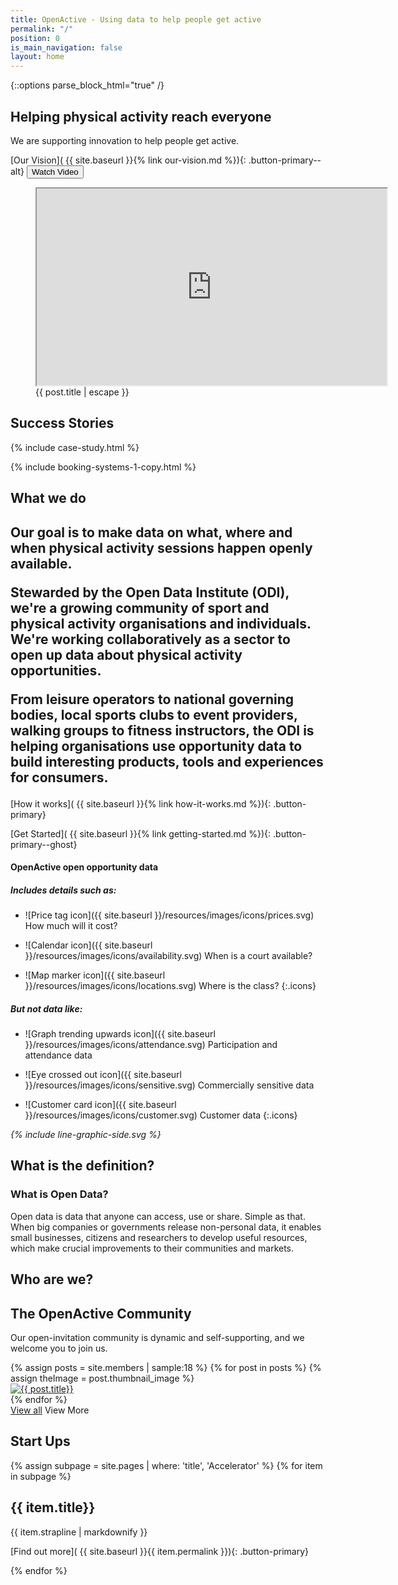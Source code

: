 ```yaml
---
title: OpenActive - Using data to help people get active
permalink: "/"
position: 0
is_main_navigation: false
layout: home
---
```


{::options parse_block_html="true" /}

<!--  ---------------->
<!-- HERO BLOCK -->
<!--   ---------------->
<article class="hero--home">

<!-- <nav class="hero_tab_nav"> -->
<!-- <div class="hero-tab" data-tab="h1"></div> -->
<!-- <div class="hero-tab" data-tab="h2"></div> -->
<!-- <div class="hero-tab" data-tab="h3"></div> -->
<!-- </nav> -->

<div class="content">

# Helping physical activity reach everyone

We are supporting innovation to help people get active.

\[Our Vision\]( {{ site.baseurl }}{% link our-vision.md %}){: .button-primary--alt}
<button id="play-button" class="button-primary--alt">Watch Video</button>
</div>
<figure id="introduction-vid"  role="group" aria-labelledby="open-active-video">

<div class="mask"></div>
<iframe id="video" title="OpenActive intro video" width="560" height="315"  src="https://www.youtube.com/embed/a2FdmspmCNk?showinfo=0&rel=0&enablejsapi=1" allowfullscreen ></iframe>

<figcaption id="open-active-video" class="hidden" >{{ post.title | escape }}</figcaption>
</figure>

</article>

<!--  ---------------->
<!-- CASE STUDIES -->
<!--  ---------------->
<article class="title-row">
<h2 class="sub-heading-two margin-top">Success Stories</h2>
{% include case-study.html %}
</article>

<!--  ---------------->
<!-- BOOKING SYSTEMS -->
<!--  ---------------->
{% include booking-systems-1-copy.html %}

<!--  ---------------->
<!-- WHAT WE DO -->
<!--  ---------------->
<article class="title-row what-we-do">
<h2 class="sub-heading-two">What we do</h2>
<div class="two twoleft">

<h1> Our goal is to make data on what, where and when physical activity sessions happen openly available.

Stewarded by the Open Data Institute (ODI), we're a growing community of sport and physical activity organisations and individuals. We're working collaboratively as a sector to open up data about physical activity opportunities.

From leisure operators to national governing bodies, local sports clubs to event providers, walking groups to fitness instructors, the ODI is helping organisations use opportunity data to build interesting products, tools and experiences for consumers. </h1>

\[How it works\]( {{ site.baseurl }}{% link how-it-works.md %}){: .button-primary} 

\[Get Started\]( {{ site.baseurl }}{% link getting-started.md %}){: .button-primary--ghost}

</div>
<div class="two twoleft">

#### OpenActive open opportunity data

##### **Includes details such as:**

* !\[Price tag icon\]({{ site.baseurl }}/resources/images/icons/prices.svg) How much will it cost?

* !\[Calendar icon\]({{ site.baseurl }}/resources/images/icons/availability.svg)  When is a court available?

* !\[Map marker icon\]({{ site.baseurl }}/resources/images/icons/locations.svg)  Where is the class?
  {:.icons}

##### **But not data like:**

* !\[Graph trending upwards icon\]({{ site.baseurl }}/resources/images/icons/attendance.svg)  Participation and attendance data

* !\[Eye crossed out icon\]({{ site.baseurl }}/resources/images/icons/sensitive.svg)  Commercially sensitive data

* !\[Customer card icon\]({{ site.baseurl }}/resources/images/icons/customer.svg)  Customer data
  {:.icons}

</div>
<i class="line-graphic">{% include line-graphic-side.svg %}</i>
</article>

<!--  ---------------->
<!-- OPEN DATA ILLUSTRATION -->
<!--  ---------------->
<article class="title-row">
<h2 class="sub-heading-two">What is the definition?</h2>
<div class="one">

<h3>What is Open Data?</h3>
<p class="reset-style">
Open data is data that anyone can access, use or share. Simple as that. When big companies or governments release non-personal data, it enables small businesses, citizens and researchers to develop useful resources, which make crucial improvements to their communities and markets.</p>
</div>
</article>

<!--  ---------------->
<!-- Community -->
<!--  ---------------->
<article class="title-row">
<h2 class="sub-heading-two">Who are we?</h2>
<div class="one">

## The OpenActive Community

Our open-invitation community is dynamic and self-supporting, and we welcome you to join us.

</div>
</article>
<article>
<div class="one freegrid-six">
{% assign posts = site.members | sample:18 %}
{% for post in posts %}
{% assign theImage = post.thumbnail_image %}
<div class="mobile-hide-content" data-tab="{{ forloop.index }}" markdown="0" >
<a href="{{ post.url | relative_url }}"><img role="logo" src="{{ theImage  | relative_url}}" alt="{{ post.title}}" /></a>
</div>
{% endfor %}
</div>
<div class="one buttons">
<a class="button-primary" href="{% link community.md %}">View all</a>
<a class="button-primary--ghost mobile-show">View More</a>
</div>
</article>

<!--  ---------------->
<!-- CALL TO ACTION BLOCKS -->
<!--  ---------------->
<!--
<article class="call_to_action">
<div class="subgrid">
<div class="three">

#### Getting Started

Take the first step and switch on open data publishing in your booking system.

\[Getting Started\]( {{ site.baseurl }}{% link getting-started.md %}){: .button-primary}

</div>
<div class="three">

#### Developer

Get stuck into the docs and start using or publishing data today!

\[Developer\]( {{ site.baseurl }}{% link developer.md %}){: .button-primary}

</div>
<div class="three">

#### Community

What's happening in the community, and how you can get involved!

\[Community\]( {{ site.baseurl }}{% link community.md %}){: .button-primary}

</div>
</div>
</article>
-->

<!--  ---------------->
<!-- ACCELERATOR BLOCKS -->
<!--  ---------------->
<article class="call_to_action--full-width">
<h2 class="sub-heading-two">Start Ups</h2>
<div class="one">

{% assign subpage = site.pages | where: 'title', 'Accelerator' %}
{% for item in subpage %}

## {{ item.title}}

{{ item.strapline | markdownify }}

\[Find out more\]( {{ site.baseurl }}{{ item.permalink }}){: .button-primary}

</div>
<figure>
<div class="mask"></div>
<div class="image" style="background: url({{ site.baseurl }}{{ item.thumbnail_image }})center center / cover no-repeat;"></div>
</figure>
{% endfor %}
</article>

<!--  ---------------->
<!-- NEWS BLOCK -->
<!--  ---------------->

<!--

<article class="post-list title-row">
<h2 class="sub-heading-two"> Latest News</h2>
{% assign thePosts = site.posts | where: "is_featured", "true" %}
{% for post in thePosts limit:2 %}
<div class="two" id="post-{{ forloop.index }}">
<figure role="group">
<a href="{{ post.url | relative_url }}">
<img src="{{post.thumbnail_image | relative_url}}" alt="{{ post.title | escape }}-post-thumbnail">
</a>
</figure>
<h4>{{ post.title | escape }}</h4>
<div class="subgrid brand-one-b">
<div class="two twoleft">
{{ post.excerpt }}
<a class="link" href="{{ post.url | relative_url }}">Read Post</a>
</div>
<div class="two twoleft">
<div markdown="0" class="share-page">
<a role="button" href="https://plus.google.com/share?url={{ site.url }}{{ post.url }}" role="button" standalone="true" rel="nofollow" target="_blank" title="Share on Google\+"><span class="hidden" aria-hidden="true">Share to  Google</span>{% include googleplus.svg %}</a>
<a role="button" href="https://twitter.com/intent/tweet?text={{ post.title }}&url={{ site.url }}{{ post.url }}&via={{ site.twitter_username }}&related={{ site.twitter_username }}" role="button" standalone="true" rel="nofollow" target="_blank" title="Share on Twitter"><span class="hidden" aria-hidden="true">Share to Twitter</span>{% include twitter.svg %}</a>
<a role="button" href="https://facebook.com/sharer.php?u={{ site.url }}{{ post.url }}" role="button" standalone="true" rel="nofollow" target="_blank" title="Share on Facebook"><span class="hidden" aria-hidden="true">Share to  Facebook</span>{% include facebook.svg %}</a>

</div>
{% assign date_format = site.minima.date_format | default: "%b %-d, %Y" %}
{{ post.date | date: date_format}}
{: .meta}

{{post.author}}
</div>
</div>
</div>
{% endfor %}
</article>

-->